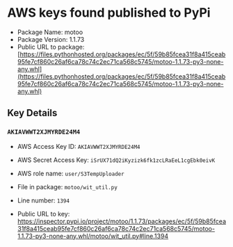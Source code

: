 # AWS keys found published to PyPi

* Package Name: motoo
* Package Version: 1.1.73
* Public URL to package: [https://files.pythonhosted.org/packages/ec/5f/59b85fcea31f8a415ceab95fe7cf860c26af6ca78c74c2ec71ca568c5745/motoo-1.1.73-py3-none-any.whl](https://files.pythonhosted.org/packages/ec/5f/59b85fcea31f8a415ceab95fe7cf860c26af6ca78c74c2ec71ca568c5745/motoo-1.1.73-py3-none-any.whl)

## Key Details

### `AKIAVWWT2XJMYRDE24M4`

* AWS Access Key ID: `AKIAVWWT2XJMYRDE24M4`
* AWS Secret Access Key: `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` 
* AWS role name: `user/S3TempUploader`
* File in package: `motoo/wit_util.py`
* Line number: `1394`

* Public URL to key: https://inspector.pypi.io/project/motoo/1.1.73/packages/ec/5f/59b85fcea31f8a415ceab95fe7cf860c26af6ca78c74c2ec71ca568c5745/motoo-1.1.73-py3-none-any.whl/motoo/wit_util.py#line.1394



